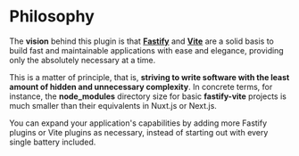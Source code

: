 # Philosophy

The <b>vision</b> behind this plugin is that <b>[Fastify](https://www.fastify.io/)</b> and <b>[Vite](https://vitejs.dev/)</b> are a solid basis to build fast and maintainable applications with ease and elegance, providing only the absolutely necessary at a time.

This is a matter of principle, that is, **striving to write software with the least amount of hidden and unnecessary complexity**. In concrete terms, for instance, the <b>node_modules</b> directory size for basic <b>fastify-vite</b> projects is much smaller than their equivalents in Nuxt.js or Next.js. 

You can expand your application's capabilities by adding more Fastify plugins or Vite plugins as necessary, instead of starting out with every single battery included.

